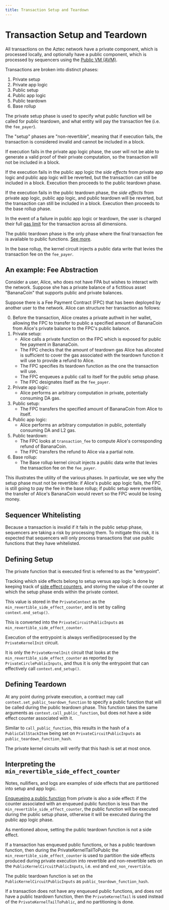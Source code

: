 ```yaml
---
title: Transaction Setup and Teardown
---
```


# Transaction Setup and Teardown

All transactions on the Aztec network have a private component, which is processed locally, and optionally have a public component, which is processed by sequencers using the [Public VM (AVM)](../public-vm/intro.md).

Transactions are broken into distinct phases:

1. Private setup
2. Private app logic
3. Public setup
4. Public app logic
5. Public teardown
6. Base rollup

The private setup phase is used to specify what public function will be called for public teardown, and what entity will pay the transaction fee (i.e. the `fee_payer`).

The "setup" phases are "non-revertible", meaning that if execution fails, the transaction is considered invalid and cannot be included in a block.

If execution fails in the private app logic phase, the user will not be able to generate a valid proof of their private computation, so the transaction will not be included in a block.

If the execution fails in the public app logic the _side effects_ from private app logic and public app logic will be reverted, but the transaction can still be included in a block. Execution then proceeds to the public teardown phase.

If the execution fails in the public teardown phase, the _side effects_ from private app logic, public app logic, and public teardown will be reverted, but the transaction can still be included in a block. Execution then proceeds to the base rollup phase.

In the event of a failure in public app logic or teardown, the user is charged their full [gas limit](./specifying-gas-fee-info.md#gaslimits-and-teardowngaslimits) for the transaction across all dimensions.

The public teardown phase is the only phase where the final transaction fee is available to public functions. [See more](./specifying-gas-fee-info.md#gaslimits-and-teardowngaslimits).

In the base rollup, the kernel circuit injects a public data write that levies the transaction fee on the `fee_payer`.

## An example: Fee Abstraction

Consider a user, Alice, who does not have FPA but wishes to interact with the network. Suppose she has a private balance of a fictitious asset "BananaCoin" that supports public and private balances.

Suppose there is a Fee Payment Contract (FPC) that has been deployed by another user to the network. Alice can structure her transaction as follows:

0. Before the transaction, Alice creates a private authwit in her wallet, allowing the FPC to transfer to public a specified amount of BananaCoin from Alice's private balance to the FPC's public balance.
1. Private setup:
   - Alice calls a private function on the FPC which is exposed for public fee payment in BananaCoin.
   - The FPC checks that the amount of teardown gas Alice has allocated is sufficient to cover the gas associated with the teardown function it will use to provide a refund to Alice.
   - The FPC specifies its teardown function as the one the transaction will use.
   - The FPC enqueues a public call to itself for the public setup phase.
   - The FPC designates itself as the `fee_payer`.
2. Private app logic:
   - Alice performs an arbitrary computation in private, potentially consuming DA gas.
3. Public setup:
   - The FPC transfers the specified amount of BananaCoin from Alice to itself.
4. Public app logic:
   - Alice performs an arbitrary computation in public, potentially consuming DA and L2 gas.
5. Public teardown:
   - The FPC looks at `transaction_fee` to compute Alice's corresponding refund of BananaCoin.
   - The FPC transfers the refund to Alice via a partial note.
6. Base rollup:
   - The Base rollup kernel circuit injects a public data write that levies the transaction fee on the `fee_payer`.

This illustrates the utility of the various phases. In particular, we see why the setup phase must not be revertible: if Alice's public app logic fails, the FPC is still going to pay the fee in the base rollup; if public setup were revertible, the transfer of Alice's BananaCoin would revert so the FPC would be losing money.

## Sequencer Whitelisting

Because a transaction is invalid if it fails in the public setup phase, sequencers are taking a risk by processing them. To mitigate this risk, it is expected that sequencers will only process transactions that use public functions that they have whitelisted.

## Defining Setup

The private function that is executed first is referred to as the "entrypoint".

Tracking which side effects belong to setup versus app logic is done by keeping track of [side effect counters](../circuits/private-kernel-initial#processing-a-private-function-call), and storing the value of the counter at which the setup phase ends within the private context.

This value is stored in the `PrivateContext` as the `min_revertible_side_effect_counter`, and is set by calling `context.end_setup()`.

This is converted into the `PrivateCircuitPublicInputs` as `min_revertible_side_effect_counter`.

Execution of the entrypoint is always verified/processed by the `PrivateKernelInit` circuit.

It is only the `PrivateKernelInit` circuit that looks at the `min_revertible_side_effect_counter` as reported by `PrivateCirclePublicInputs`, and thus it is only the entrypoint that can effectively call `context.end_setup()`.

## Defining Teardown

At any point during private execution, a contract may call `context.set_public_teardown_function` to specify a public function that will be called during the public teardown phase. This function takes the same arguments as `context.call_public_function`, but does not have a side effect counter associated with it.

Similar to `call_public_function`, this results in the hash of a `PublicCallStackItem` being set on `PrivateCircuitPublicInputs` as `public_teardown_function_hash`.

The private kernel circuits will verify that this hash is set at most once.

## Interpreting the `min_revertible_side_effect_counter`

Notes, nullifiers, and logs are examples of side effects that are partitioned into setup and app logic.

[Enqueueing a public function](../calls/enqueued-calls.md) from private is also a side effect: if the counter associated with an enqueued public function is less than the `min_revertible_side_effect_counter`, the public function will be executed during the public setup phase, otherwise it will be executed during the public app logic phase.

As mentioned above, setting the public teardown function is not a side effect.

If a transaction has enqueued public functions, or has a public teardown function, then during the PrivateKernelTailToPublic the `min_revertible_side_effect_counter` is used to partition the side effects produced during private execution into revertible and non-revertible sets on the `PublicKernelCircuitPublicInputs`, i.e. `end` and `end_non_revertible`.

The public teardown function is set on the `PublicKernelCircuitPublicInputs` as `public_teardown_function_hash`.

If a transaction does not have any enqueued public functions, and does not have a public teardown function, then the `PrivateKernelTail` is used instead of the `PrivateKernelTailToPublic`, and no partitioning is done.
